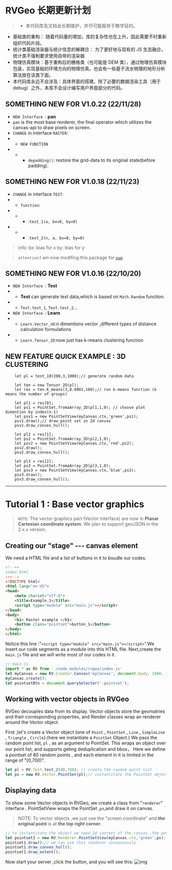 # RVGeo 长期更新计划

> - 本代码库及文档会长期维护，并尽可能服务于教学目的。
- 基础类的重构： 随着代码量的增加，库的复杂性也在上升，因此需要不时重新组织代码片段。
- 统计类基础渲染器与统计信息的解耦合： 为了更好地与现有的 JS 生态融合，统计类不强制要求使用自带的渲染器
- 物理仿真模块：基于重构后的栅格类（也可能是 DEM 类），通过物理仿真模块包装，实现基础的环境方向的物理仿真。也会有一些基于流水物理的地形分析算法放在该类下面。
- 本代码库永远不会涉及：具体界面的搭建。除了必要的数据渲染工具（用于debug）之外，本库不会设计编写用户界面部分的代码。

## SOMETHING NEW FOR V1.0.22 (22/11/28)
* `NEW Interface `: __pan__ 
* `pan` is the most base renderer, the final operator which utilizes the canvas-api to draw pixels on screen.
* `CHANGE` in interface `RASTER`:
* * `NEW FUNCTION`
* * - `depadding()`: restore the grid-data to its original state(before padding).
## SOMETHING NEW FOR V1.0.18 (22/11/23)
* `CHANGE` in interface `TEST`:
* * `function`:
* * - :`test_1(a, bx=0, by=0) `
* * - :`test_2(n, a, bx=0, by=0) `
> info:
> bx: bias for x
> by: bias for y

>`attention`:I am now modifing this package for [`vue`](https://cn.vuejs.org/).
## SOMETHING NEW FOR V1.0.16 (22/10/20)
* `NEW Interface `: __Test__ 
* * __Test__ can generate test data,which is based on `Math.Random` function.
* * `Test.test_1`, `Test.test_2`...
* `NEW Interface `: __Learn__
* * `Learn.Vector_nD`:n dimentions vector ,different types of distance calculation formulations
* * `Learn.Tensor_2D`:now just has k-means clustering function
## NEW FEATURE QUICK EXAMPLE : 3D CLUSTERING
```JS
    let pl = test_10(200,3,1000);// generate random data

    let ten = new Tensor_2D(pl);
    let res = ten.K_means(3,0.0001,100);// run k-means function (k means the number of groups)

    let pl1 = res[0];
    let ps1 = PointSet.fromaArray_2D(pl1,1,0); // choose plot dimention by index(n-1)
    let psv1 = new PointSetView(myCanvas.ctx,'green',ps1);
    psv1.draw();// draw point set in 2d canvas 
    psv1.draw_convex_hull();

    let pl2 = res[1];
    let ps2 = PointSet.fromaArray_2D(pl2,1,0);
    let psv2 = new PointSetView(myCanvas.ctx,'red',ps2);
    psv2.draw();
    psv2.draw_convex_hull();

    let pl3 = res[2];
    let ps3 = PointSet.fromaArray_2D(pl3,1,0);
    let psv3 = new PointSetView(myCanvas.ctx,'blue',ps3);
    psv3.draw();
    psv3.draw_convex_hull();
```
---
# Tutorial 1 : Base vector graphics
> `NOTE`: The vector graphics part (Vector interface) are now in __Planar Cartesian coordinate system__. We plan to support geoJSON in the 2.x.x version.
## Creating our "stage" --- canvas element
We need a HTML file and a list of buttons in it to boudle our codes.

```html
<!----
index.html
----->
<!DOCTYPE html>
<html lang="en-US">
<head>
    <meta charset="utf-8">
    <title>Example_1</title>
    <script type="module" src="main.js"></script>
</head>
<body>
    <h1> Raster example </h1>
    <button class="pointset">button_1</button>
</body>
</html>
```
Notice this line :"`<script type="module" src="main.js"></script>`".We insert our code segments as a module into this HTML file. Next,create the `main.js` file and we will write most of our codes in it.

```js
// main.js
import * as RV from './node_modules/rvgeo/index.js'
let myCanvas = new RV.Creator.Canvas('myCanvas', document.body, 1900, 1200);
myCanvas.create();
let pointsetBtn = document.querySelector('.pointset');
``` 
## Working with vector objects in RVGeo
RVGeo decouples data from its display. Vector objects store the geomatries and their corresponding properties, and Render classes wrap an renderer around the Vector object.

First ,let's create a Vector object (one of `Point` , `PointSet` , `Line` , `SimpleLine` , `Triangle` , `Circle`):(here we instantiate a `PointSet` Object.)
We pass the random point list, `pl` , as an argument to PointSet. This wraps an object over our point list, and supports geting deduplication and bbox， Here we define a pointset of 80 random points , and each element in it is limited in the range of "[0,700)".

```javascript
let pl = RV.Test.test_2(80,700); // create the random point list
let ps = new RV.Vector.PointSet(pl);// instantitate the PointSet object

```
## Displaying data
To show some Vector objects in RVGeo, we create a class from "`renderer`" interface . PointSetView wraps the PointSet ,`ps`,and draw it on canvas.
> NOTE: To vector objects ,we just use the "screen coordinate" and __the original point__ is at __the top right corner__.

```js
// to instantitate the object we need 2d context of the canvas ,the pen color and the object stored the original data.
let pointset1 = new RV.Renderer.PointSetView(myCanvas.ctx,'green',ps);
pointset1.draw();// we can use this renderer conveniously
pointset1.draw_convex_hull();
pointset1.draw_extent();
```
Now start your server ,click the button, and you will see this:
![img](./Tutorial/img/exm1.png "result")

              


